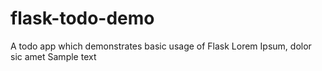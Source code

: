 # flask-todo-demo
A todo app which demonstrates basic usage of Flask
Lorem Ipsum, dolor sic amet
Sample text
